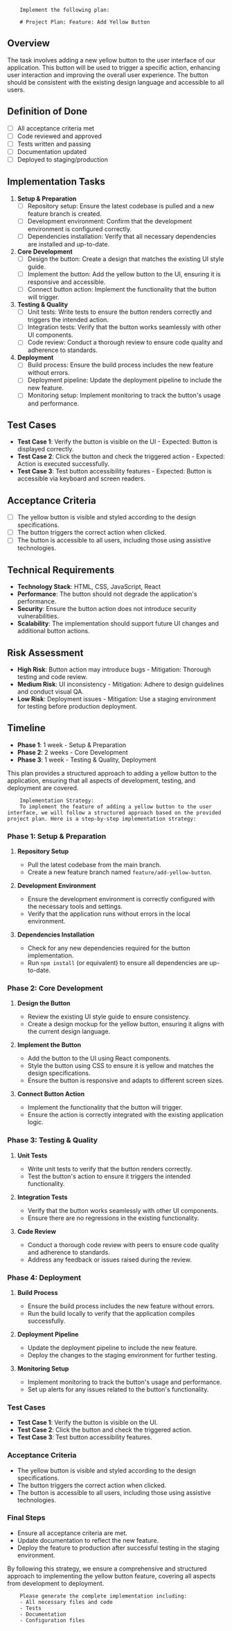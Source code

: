
        Implement the following plan:
        
        # Project Plan: Feature: Add Yellow Button

## Overview
The task involves adding a new yellow button to the user interface of our application. This button will be used to trigger a specific action, enhancing user interaction and improving the overall user experience. The button should be consistent with the existing design language and accessible to all users.

## Definition of Done
- [ ] All acceptance criteria met
- [ ] Code reviewed and approved
- [ ] Tests written and passing
- [ ] Documentation updated
- [ ] Deployed to staging/production

## Implementation Tasks

1. **Setup & Preparation**
   - [ ] Repository setup: Ensure the latest codebase is pulled and a new feature branch is created.
   - [ ] Development environment: Confirm that the development environment is configured correctly.
   - [ ] Dependencies installation: Verify that all necessary dependencies are installed and up-to-date.

2. **Core Development**
   - [ ] Design the button: Create a design that matches the existing UI style guide.
   - [ ] Implement the button: Add the yellow button to the UI, ensuring it is responsive and accessible.
   - [ ] Connect button action: Implement the functionality that the button will trigger.

3. **Testing & Quality**
   - [ ] Unit tests: Write tests to ensure the button renders correctly and triggers the intended action.
   - [ ] Integration tests: Verify that the button works seamlessly with other UI components.
   - [ ] Code review: Conduct a thorough review to ensure code quality and adherence to standards.

4. **Deployment**
   - [ ] Build process: Ensure the build process includes the new feature without errors.
   - [ ] Deployment pipeline: Update the deployment pipeline to include the new feature.
   - [ ] Monitoring setup: Implement monitoring to track the button's usage and performance.

## Test Cases
- **Test Case 1**: Verify the button is visible on the UI - Expected: Button is displayed correctly.
- **Test Case 2**: Click the button and check the triggered action - Expected: Action is executed successfully.
- **Test Case 3**: Test button accessibility features - Expected: Button is accessible via keyboard and screen readers.

## Acceptance Criteria
- [ ] The yellow button is visible and styled according to the design specifications.
- [ ] The button triggers the correct action when clicked.
- [ ] The button is accessible to all users, including those using assistive technologies.

## Technical Requirements
- **Technology Stack**: HTML, CSS, JavaScript, React
- **Performance**: The button should not degrade the application's performance.
- **Security**: Ensure the button action does not introduce security vulnerabilities.
- **Scalability**: The implementation should support future UI changes and additional button actions.

## Risk Assessment
- **High Risk**: Button action may introduce bugs - Mitigation: Thorough testing and code review.
- **Medium Risk**: UI inconsistency - Mitigation: Adhere to design guidelines and conduct visual QA.
- **Low Risk**: Deployment issues - Mitigation: Use a staging environment for testing before production deployment.

## Timeline
- **Phase 1**: 1 week - Setup & Preparation
- **Phase 2**: 2 weeks - Core Development
- **Phase 3**: 1 week - Testing & Quality, Deployment

This plan provides a structured approach to adding a yellow button to the application, ensuring that all aspects of development, testing, and deployment are covered.
        
        Implementation Strategy:
        To implement the feature of adding a yellow button to the user interface, we will follow a structured approach based on the provided project plan. Here is a step-by-step implementation strategy:

### Phase 1: Setup & Preparation

1. **Repository Setup**
   - Pull the latest codebase from the main branch.
   - Create a new feature branch named `feature/add-yellow-button`.

2. **Development Environment**
   - Ensure the development environment is correctly configured with the necessary tools and settings.
   - Verify that the application runs without errors in the local environment.

3. **Dependencies Installation**
   - Check for any new dependencies required for the button implementation.
   - Run `npm install` (or equivalent) to ensure all dependencies are up-to-date.

### Phase 2: Core Development

1. **Design the Button**
   - Review the existing UI style guide to ensure consistency.
   - Create a design mockup for the yellow button, ensuring it aligns with the current design language.

2. **Implement the Button**
   - Add the button to the UI using React components.
   - Style the button using CSS to ensure it is yellow and matches the design specifications.
   - Ensure the button is responsive and adapts to different screen sizes.

3. **Connect Button Action**
   - Implement the functionality that the button will trigger.
   - Ensure the action is correctly integrated with the existing application logic.

### Phase 3: Testing & Quality

1. **Unit Tests**
   - Write unit tests to verify that the button renders correctly.
   - Test the button's action to ensure it triggers the intended functionality.

2. **Integration Tests**
   - Verify that the button works seamlessly with other UI components.
   - Ensure there are no regressions in the existing functionality.

3. **Code Review**
   - Conduct a thorough code review with peers to ensure code quality and adherence to standards.
   - Address any feedback or issues raised during the review.

### Phase 4: Deployment

1. **Build Process**
   - Ensure the build process includes the new feature without errors.
   - Run the build locally to verify that the application compiles successfully.

2. **Deployment Pipeline**
   - Update the deployment pipeline to include the new feature.
   - Deploy the changes to the staging environment for further testing.

3. **Monitoring Setup**
   - Implement monitoring to track the button's usage and performance.
   - Set up alerts for any issues related to the button's functionality.

### Test Cases

- **Test Case 1**: Verify the button is visible on the UI.
- **Test Case 2**: Click the button and check the triggered action.
- **Test Case 3**: Test button accessibility features.

### Acceptance Criteria

- The yellow button is visible and styled according to the design specifications.
- The button triggers the correct action when clicked.
- The button is accessible to all users, including those using assistive technologies.

### Final Steps

- Ensure all acceptance criteria are met.
- Update documentation to reflect the new feature.
- Deploy the feature to production after successful testing in the staging environment.

By following this strategy, we ensure a comprehensive and structured approach to implementing the yellow button feature, covering all aspects from development to deployment.
        
        Please generate the complete implementation including:
        - All necessary files and code
        - Tests
        - Documentation
        - Configuration files
        